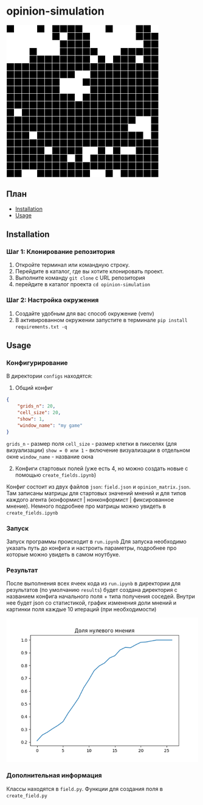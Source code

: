 # opinion-simulation


![Моделирование мнений агентов](imgs_examples/0.png)


## План

- [Installation](#installation)
- [Usage](#usage)


## Installation

### Шаг 1: Клонирование репозитория

1. Откройте терминал или командную строку.
2. Перейдите в каталог, где вы хотите клонировать проект.
3. Выполните команду `git clone` с URL репозитория
4. перейдите в каталог проекта `cd opinion-simulation`

### Шаг 2: Настройка окружения

1. Создайте удобным для вас способ окружение (venv)
2. В активированном окружении запустите в терминале
`pip install requirements.txt -q`


## Usage

### Конфигурирование

В директории `configs` находятся:
1. Общий конфиг
```json
{
    "grids_n": 20,
    "cell_size": 20,
    "show": 1,
    "window_name": "my game"
}
```
`grids_n` - размер поля
`cell_size` - размер клетки в пикселях (для визуализации)
`show = 0 или 1` - включение визуализации в отдельном окне
`window_name` - название окна

2. Конфиги стартовых полей (уже есть 4, но можно создать новые с помощью `create_fields.ipynb`)

Конфиг состоит из двух файлов `json`: `field.json` и `opinion_matrix.json`. Там записаны матрицы для стартовых значений мнений и для типов каждого агента (конформист | нонконформист | фиксированное мнение). Немного подробнее про матрицы можно увидеть в `create_fields.ipynb`

### Запуск

Запуск программы происходит в `run.ipynb`
Для запуска необходимо указать путь до конфига и настроить параметры, подробнее про которые можно увидеть в самом ноутбуке.

### Результат
После выполнения всех ячеек кода из `run.ipynb` в директории для результатов (по умолчанию `results`) будет создана директория с названием конфига начального поля + типа получения соседей. Внутри нее будет json со статистикой, график изменения доли мнений и картинки поля каждые 10 итераций (при необходимости)

![Статистика](imgs_examples/plot.png)

### Дополнительная информация
Классы находятся в `field.py`. Функции для создания поля в `create_field.py`
